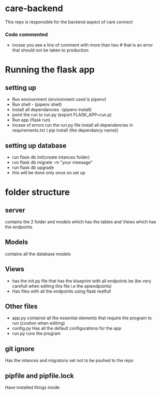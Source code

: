 # care-backend
This repo is responsible for the backend aspect of care connect
### Code commented
- incase you see a line of comment with more than two # that is an error that should not be taken to production

# Running the flask app
## setting up
- Run envivonment (environment used is pipenv)
- Run shell - (pipenv shell)
- Install all  dependancies -(pipenv install) 
- point the run to run.py (export FLASK_APP=run.p)
- Run app (flask run)
- Incase of errors run the run.py file install all dependancies in requirements.txt ( pip install (the dependancy name))

## setting up database 
- run flask db init(create intances folder)
- run flask db migrate -m "your meesage"
- run flask db upgrade 
- this will be done only once on set up

# folder structure
## server
contains the 2 folder and models which has the tables and Views which has the endpoints 
## Models
contains all the database models
## Views
- has the init.py file that has the blueprint with all endpoints be (be very carefull when editing this file i.e the apiendpoints)
- Has files with all the endpoints using flask restfull
## Other files 
- app.py 
containst all the essential elements that require the program to run (coution when editing)
- config.py
Has all the default configurations for the app
- run.py
runs the program
## git ignore
Has the intances and migratons set not to be psuhed to the repo
## pipfile and pipfile.lock
Have installed  things inside
